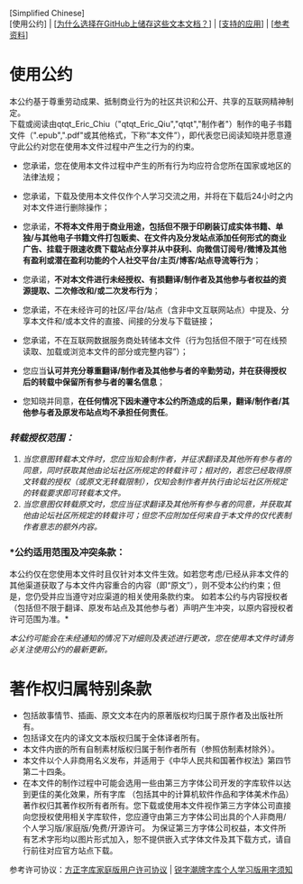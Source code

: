 [Simplified Chinese]  
[使用公约] | \[[为什么选择在GitHub上储存这些文本文档？](https://github.com/qtqtEricChiu/qtqtEricChiu/blob/main/why-create-these-documents-at-github.md "为什么选择在GitHub上储存这些文本文档？")\] | \[[支持的应用](https://github.com/qtqtEricChiu/qtqtEricChiu/blob/EBook-Docs/supported-applications.md "支持的应用")\] | \[[参考资料](https://github.com/qtqtEricChiu/qtqtEricChiu/blob/EBook-Docs/references.md)\]

使用公约
=========
本公约基于尊重劳动成果、抵制商业行为的社区共识和公开、共享的互联网精神制定。  
下载或阅读由qtqt_Eric_Chiu（"qtqt_Eric_Qiu","qtqt","制作者"）制作的电子书籍文件（".epub",".pdf"或其他格式，下称“本文件”），即代表您已阅读知晓并愿意遵守此公约对您在使用本文件过程中产生之行为的约束。     

- 您承诺，您在使用本文件过程中产生的所有行为均应符合您所在国家或地区的法律法规；
- 您承诺，下载及使用本文件仅作个人学习交流之用，并将在下载后24小时之内对本文件进行删除操作；
- 您承诺，**不将本文件用于商业用途，包括但不限于印刷装订成实体书籍、单独/与其他电子书籍文件打包贩卖、在文件内及分发站点添加任何形式的商业广告、挂载于限速收费下载站点分享并从中获利、向微信订阅号/微博及其他有盈利或潜在盈利功能的个人社交平台/主页/博客/站点导流等行为**；
- 您承诺，**不对本文件进行未经授权、有损翻译/制作者及其他参与者权益的资源提取、二次修改和/或二次发布行为**；
- 您承诺，不在未经许可的社区/平台/站点（含非中文互联网站点）中提及、分享本文件和/或本文件的直接、间接的分发与下载链接；
- 您承诺，不在互联网数据服务商处转储本文件（行为包括但不限于“可在线预读取、加载或浏览本文件的部分或完整内容”）；    

- 您应当**认可并充分尊重翻译/制作者及其他参与者的辛勤劳动，并在获得授权后的转载中保留所有参与者的署名信息**；
- 您知晓并同意，**在任何情况下因未遵守本公约所造成的后果，翻译/制作者/其他参与者及原发布站点均不承担任何责任**。     

### ***转载授权范围**：*
1. *当您意图转载本文件时，您应当知会制作者，并征求翻译及其他所有参与者的同意，同时获取其他由论坛社区所规定的转载许可；相对的，若您已经取得原文转载的授权（或原文无转载限制），仅知会制作者并执行由论坛社区所规定的转载要求即可转载本文件。*
2. *当您意图仅转载原文时，您应当征求翻译及其他所有参与者的同意，并获取其他由论坛社区所规定的转载许可；但您不应附加任何来自于本文件的仅代表制作者意志的额外内容。*

### ***公约适用范围及冲突条款**：
本公约仅在您使用本文件时且仅针对本文件生效。如若您考虑/已经从非本文件的其他渠道获取了与本文件内容重合的内容（即“原文”），则不受本公约约束；但是，您仍受并应当遵守对应渠道的相关使用条款约束。
如若本公约与内容授权者（包括但不限于翻译、原发布站点及其他参与者）声明产生冲突，以原内容授权者许可范围为准。*

*本公约可能会在未经通知的情况下对细则及表述进行更改，您在使用本文件时请务必关注使用公约的最新更新。*

著作权归属特别条款
=========
 - 包括故事情节、插画、原文文本在内的原著版权均归属于原作者及出版社所有。
 - 包括译文在内的译文文本版权归属于全体译者所有。
 - 本文件内嵌的所有自制素材版权归属于制作者所有（参照仿制素材除外）。
 - 本文件以个人非商用名义发布，并适用于《中华人民共和国著作权法》第四节第二十四条。
 - 在本文件的制作过程中可能会选用一些由第三方字体公司开发的字库软件以达到更佳的美化效果，所有字库 （包括其中的计算机软件作品和字体美术作品）著作权归其著作权所有者所有。您下载或使用本文件视作第三方字体公司直接向您授权使用相关字库软件，您应遵守由第三方字体公司出具的个人非商用/个人学习版/家庭版/免费/开源许可。
为保证第三方字体公司权益，本文件所有艺术字形均以图片形式加入，恕不提供嵌入式字体文件及其下载方式，请自行前往对应官方站点下载。

参考许可协议：[方正字库家庭版用户许可协议](https://www.foundertype.com/index.php/About/powerPer.html) | [锐字潮牌字库个人学习版用字须知](http://www.reeji.com/yzxz)
